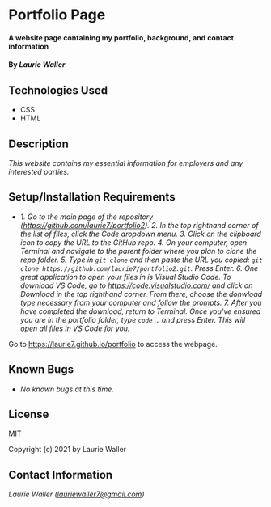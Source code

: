 # Portfolio Page

#### A website page containing my portfolio, background, and contact information

#### By _**Laurie Waller**_

## Technologies Used

* CSS
* HTML

## Description

_This website contains my essential information for employers and any interested parties._

## Setup/Installation Requirements

* _1. Go to the main page of the repository (https://github.com/laurie7/portfolio2)._
  _2. In the top righthand corner of the list of files, click the Code dropdown menu._
  _3. Click on the clipboard icon to copy the URL to the GitHub repo._
  _4. On your computer, open Terminal and navigate to the parent folder where you plan to clone the repo folder._
  _5. Type in `git clone` and then paste the URL you copied:
      `git clone https://github.com/laurie7/portfolio2.git`. Press Enter._
  _6. One great application to open your files in is Visual Studio Code. To download VS Code, go to https://code.visualstudio.com/ and click on Download in the top righthand corner. From there, choose the donwload type necessary from your computer and follow the prompts._
  _7. After you have completed the download, return to Terminal. Once you've ensured you are in the portfolio folder, type `code .` and press Enter. This will open all files in VS Code for you._


Go to https://laurie7.github.io/portfolio to access the webpage. 

## Known Bugs

* _No known bugs at this time._

## License

MIT

Copyright (c) 2021 by Laurie Waller

## Contact Information

_Laurie Waller (lauriewaller7@gmail.com)_